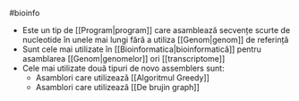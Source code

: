 #bioinfo 
- Este un tip de [[Program|program]] care asamblează secvențe scurte de nucleotide în unele mai lungi fără a utiliza [[Genom|genom]] de referință
- Sunt cele mai utilizate în [[Bioinformatica|bioinformatică]] pentru asamblarea [[Genom|genomelor]] ori [[transcriptome]]
- Cele mai utilizate două tipuri de novo assemblers sunt:
	- Asamblori care utilizează [[Algoritmul Greedy]]
	- Asamblori care utilizează [[De brujin graph]]